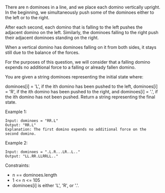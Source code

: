 There are n dominoes in a line, and we place each domino vertically upright. In the beginning, we simultaneously push some of the dominoes either to the left or to the right.

After each second, each domino that is falling to the left pushes the adjacent domino on the left. Similarly, the dominoes falling to the right push their adjacent dominoes standing on the right.

When a vertical domino has dominoes falling on it from both sides, it stays still due to the balance of the forces.

For the purposes of this question, we will consider that a falling domino expends no additional force to a falling or already fallen domino.

You are given a string dominoes representing the initial state where:

dominoes[i] = 'L', if the ith domino has been pushed to the left,
dominoes[i] = 'R', if the ith domino has been pushed to the right, and
dominoes[i] = '.', if the ith domino has not been pushed.
Return a string representing the final state.

Example 1:

```
Input: dominoes = "RR.L"
Output: "RR.L"
Explanation: The first domino expends no additional force on the second domino.
```

Example 2:

```
Input: dominoes = ".L.R...LR..L.."
Output: "LL.RR.LLRRLL.."
```

Constraints:

- n == dominoes.length
- 1 <= n <= 105
- dominoes[i] is either 'L', 'R', or '.'.
